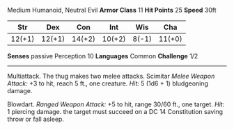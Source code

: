 Medium Humanoid, Neutral Evil
**Armor Class** 11 
**Hit Points** 25 
**Speed** 30ft  

| Str    | Dex    | Con    | Int    | Wis   | Cha    |
| ------ | ------ | ------ | ------ | ----- | ------ |
| 12(+1) | 12(+1) | 14(+2) | 10(+2) | 8(-1) | 11(+0) |
**Senses** passive Perception 10
**Languages** Common
**Challenge**  1/2

---
Multiattack.
The thug makes two melee attacks.
Scimitar
_Melee Weapon Attack:_ +3 to hit, reach 5 ft., one creature. _Hit:_ 5 (1d6 + 1) bludgeoning damage.

Blowdart.
_Ranged Weapon Attack:_ +5 to hit, range 30/60 ft., one target. _Hit:_ 1 piercing damage.
the target must succeed on a DC 14 Constitution saving throw or fall asleep.

